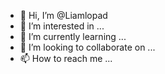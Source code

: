 - 👋 Hi, I’m @Liamlopad
- 👀 I’m interested in ...
- 🌱 I’m currently learning ...
- 💞️ I’m looking to collaborate on ...
- 📫 How to reach me ...

<!---
Liamlopad/Liamlopad is a ✨ special ✨ repository because its `README.md` (this file) appears on your GitHub profile.
You can click the Preview link to take a look at your changes.
--->
